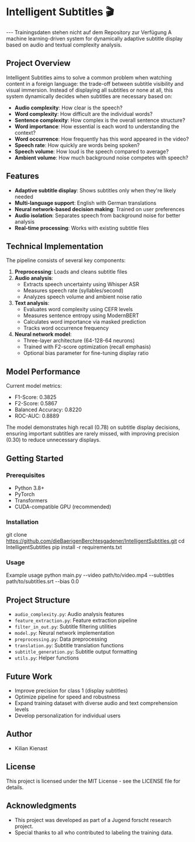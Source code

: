 # Intelligent Subtitles 🎬

--- Trainingsdaten stehen nicht auf dem Repository zur Verfügung
A machine learning-driven system for dynamically adaptive subtitle display based on audio and textual complexity analysis.

## Project Overview

Intelligent Subtitles aims to solve a common problem when watching content in a foreign language: the trade-off between subtitle visibility and visual immersion. Instead of displaying all subtitles or none at all, this system dynamically decides when subtitles are necessary based on:

- **Audio complexity**: How clear is the speech?
- **Word complexity**: How difficult are the individual words?
- **Sentence complexity**: How complex is the overall sentence structure?
- **Word importance**: How essential is each word to understanding the context?
- **Word occurrence**: How frequently has this word appeared in the video?
- **Speech rate**: How quickly are words being spoken?
- **Speech volume**: How loud is the speech compared to average?
- **Ambient volume**: How much background noise competes with speech?

## Features

- **Adaptive subtitle display**: Shows subtitles only when they're likely needed
- **Multi-language support**: English with German translations
- **Neural network-based decision making**: Trained on user preferences
- **Audio isolation**: Separates speech from background noise for better analysis
- **Real-time processing**: Works with existing subtitle files

## Technical Implementation

The pipeline consists of several key components:

1. **Preprocessing**: Loads and cleans subtitle files
2. **Audio analysis**: 
   - Extracts speech uncertainty using Whisper ASR
   - Measures speech rate (syllables/second)
   - Analyzes speech volume and ambient noise ratio
3. **Text analysis**:
   - Evaluates word complexity using CEFR levels
   - Measures sentence entropy using ModernBERT
   - Calculates word importance via masked prediction
   - Tracks word occurrence frequency
4. **Neural network model**:
   - Three-layer architecture (64-128-64 neurons)
   - Trained with F2-score optimization (recall emphasis)
   - Optional bias parameter for fine-tuning display ratio

## Model Performance

Current model metrics:
- F1-Score: 0.3825
- F2-Score: 0.5867
- Balanced Accuracy: 0.8220
- ROC-AUC: 0.8889

The model demonstrates high recall (0.78) on subtitle display decisions, ensuring important subtitles are rarely missed, with improving precision (0.30) to reduce unnecessary displays.

## Getting Started

### Prerequisites

- Python 3.8+
- PyTorch
- Transformers
- CUDA-compatible GPU (recommended)

### Installation

git clone https://github.com/dieBaerigenBerchtesgadener/IntelligentSubtitles.git
cd IntelligentSubtitles
pip install -r requirements.txt

### Usage

Example usage
python main.py --video path/to/video.mp4 --subtitles path/to/subtitles.srt --bias 0.0

## Project Structure

- `audio_complexity.py`: Audio analysis features
- `feature_extraction.py`: Feature extraction pipeline
- `filter_in_out.py`: Subtitle filtering utilities
- `model.py`: Neural network implementation
- `preprocessing.py`: Data preprocessing
- `translation.py`: Subtitle translation functions
- `subtitle_generation.py`: Subtitle output formatting
- `utils.py`: Helper functions

## Future Work

- Improve precision for class 1 (display subtitles)
- Optimize pipeline for speed and robustness
- Expand training dataset with diverse audio and text comprehension levels
- Develop personalization for individual users

## Author

- Kilian Kienast

## License

This project is licensed under the MIT License - see the LICENSE file for details.

## Acknowledgments

- This project was developed as part of a Jugend forscht research project.
- Special thanks to all who contributed to labeling the training data.
